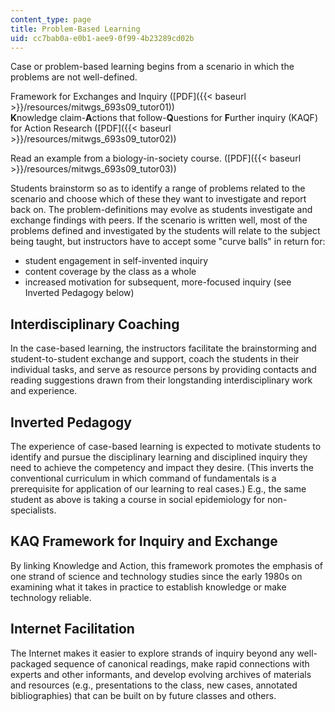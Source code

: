 ```yaml
---
content_type: page
title: Problem-Based Learning
uid: cc7bab0a-e0b1-aee9-0f99-4b23289cd02b
---
```


Case or problem-based learning begins from a scenario in which the problems are not well-defined.

Framework for Exchanges and Inquiry ([PDF]({{< baseurl >}}/resources/mitwgs_693s09_tutor01))  
**K**nowledge claim-**A**ctions that follow-**Q**uestions for **F**urther inquiry (KAQF) for Action Research ([PDF]({{< baseurl >}}/resources/mitwgs_693s09_tutor02))

Read an example from a biology-in-society course. ([PDF]({{< baseurl >}}/resources/mitwgs_693s09_tutor03))

Students brainstorm so as to identify a range of problems related to the scenario and choose which of these they want to investigate and report back on. The problem-definitions may evolve as students investigate and exchange findings with peers. If the scenario is written well, most of the problems defined and investigated by the students will relate to the subject being taught, but instructors have to accept some "curve balls" in return for:

*   student engagement in self-invented inquiry
*   content coverage by the class as a whole
*   increased motivation for subsequent, more-focused inquiry (see Inverted Pedagogy below)

Interdisciplinary Coaching
--------------------------

In the case-based learning, the instructors facilitate the brainstorming and student-to-student exchange and support, coach the students in their individual tasks, and serve as resource persons by providing contacts and reading suggestions drawn from their longstanding interdisciplinary work and experience.

Inverted Pedagogy
-----------------

The experience of case-based learning is expected to motivate students to identify and pursue the disciplinary learning and disciplined inquiry they need to achieve the competency and impact they desire. (This inverts the conventional curriculum in which command of fundamentals is a prerequisite for application of our learning to real cases.) E.g., the same student as above is taking a course in social epidemiology for non-specialists.

KAQ Framework for Inquiry and Exchange
--------------------------------------

By linking Knowledge and Action, this framework promotes the emphasis of one strand of science and technology studies since the early 1980s on examining what it takes in practice to establish knowledge or make technology reliable.

Internet Facilitation
---------------------

The Internet makes it easier to explore strands of inquiry beyond any well-packaged sequence of canonical readings, make rapid connections with experts and other informants, and develop evolving archives of materials and resources (e.g., presentations to the class, new cases, annotated bibliographies) that can be built on by future classes and others.